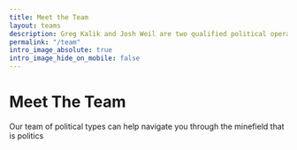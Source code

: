 ```yaml
---
title: Meet the Team
layout: teams
description: Greg Kalik and Josh Weil are two qualified political operators with many decades of experience working on Capitol Hill between them
permalink: "/team"
intro_image_absolute: true
intro_image_hide_on_mobile: false
---
```


# Meet The Team

Our team of political types can help navigate you through the minefield that is politics